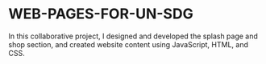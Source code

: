 # WEB-PAGES-FOR-UN-SDG
 In this collaborative project, I designed and developed the splash page and shop section, and created website content using JavaScript, HTML, and CSS.
